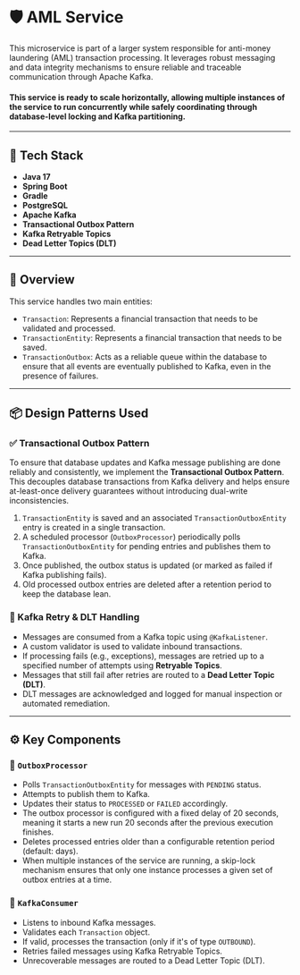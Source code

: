 # 🛡️ AML Service

This microservice is part of a larger system responsible for anti-money laundering (AML) transaction processing. It leverages robust messaging and data integrity mechanisms to ensure reliable and traceable communication through Apache Kafka.

#### This service is ready to scale horizontally, allowing multiple instances of the service to run concurrently while safely coordinating through database-level locking and Kafka partitioning.

---

## 🧱 Tech Stack

- **Java 17**
- **Spring Boot**
- **Gradle**
- **PostgreSQL**
- **Apache Kafka**
- **Transactional Outbox Pattern**
- **Kafka Retryable Topics**
- **Dead Letter Topics (DLT)**

---

## 🎯 Overview

This service handles two main entities:

- `Transaction`: Represents a financial transaction that needs to be validated and processed.
- `TransactionEntity`: Represents a financial transaction that needs to be saved.
- `TransactionOutbox`: Acts as a reliable queue within the database to ensure that all events are eventually published to Kafka, even in the presence of failures.

---

## 📦 Design Patterns Used

### ✅ Transactional Outbox Pattern

To ensure that database updates and Kafka message publishing are done reliably and consistently, we implement the **Transactional Outbox Pattern**. This decouples database transactions from Kafka delivery and helps ensure at-least-once delivery guarantees without introducing dual-write inconsistencies.

1. `TransactionEntity` is saved and an associated `TransactionOutboxEntity` entry is created in a single transaction.
2. A scheduled processor (`OutboxProcessor`) periodically polls `TransactionOutboxEntity` for pending entries and publishes them to Kafka.
3. Once published, the outbox status is updated (or marked as failed if Kafka publishing fails).
4. Old processed outbox entries are deleted after a retention period to keep the database lean.

### 🔁 Kafka Retry & DLT Handling

- Messages are consumed from a Kafka topic using `@KafkaListener`.
- A custom validator is used to validate inbound transactions.
- If processing fails (e.g., exceptions), messages are retried up to a specified number of attempts using **Retryable Topics**.
- Messages that still fail after retries are routed to a **Dead Letter Topic (DLT)**.
- DLT messages are acknowledged and logged for manual inspection or automated remediation.

---

## ⚙️ Key Components

### 🧩 `OutboxProcessor`

- Polls `TransactionOutboxEntity` for messages with `PENDING` status.
- Attempts to publish them to Kafka.
- Updates their status to `PROCESSED` or `FAILED` accordingly.
- The outbox processor is configured with a fixed delay of 20 seconds, meaning it starts a new run 20 seconds after the previous execution finishes.
- Deletes processed entries older than a configurable retention period (default: days).
- When multiple instances of the service are running, a skip-lock mechanism ensures that only one instance processes a given set of outbox entries at a time.


### 🧩 `KafkaConsumer`

- Listens to inbound Kafka messages.
- Validates each `Transaction` object.
- If valid, processes the transaction (only if it's of type `OUTBOUND`).
- Retries failed messages using Kafka Retryable Topics.
- Unrecoverable messages are routed to a Dead Letter Topic (DLT).